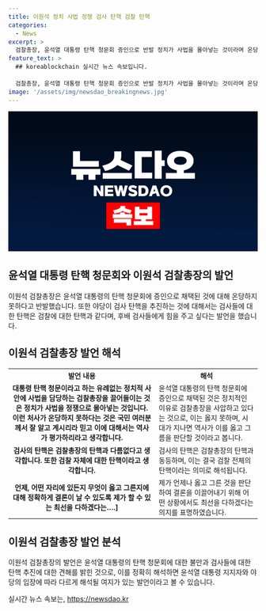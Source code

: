 ```yaml
---
title: 이원석 정치 사법 정쟁 검사 탄핵 검찰 탄핵
categories:
  - News
excerpt: >
  검찰총장, 윤석열 대통령 탄핵 청문회 증인으로 반발 정치가 사법을 몰아넣는 것이라며 온당치 못하다고 주장. 검사 탄핵은 검찰에 대한 탄핵과 같으며, 후배 검사들에게 힘을 주고 싶다고 말했다. 무엇이 옳고 그른지에 대해 정확한 결론을 내기 위해 최선을 다하겠다고 강조.
feature_text: >
  ## koreablockchain 실시간 뉴스 속보입니다.

  검찰총장, 윤석열 대통령 탄핵 청문회 증인으로 반발 정치가 사법을 몰아넣는 것이라며 온당치 못하다고 주장. 검사 탄핵은 검찰에 대한 탄핵과 같으며, 후배 검사들에게 힘을 주고 싶다고 말했다. 무엇이 옳고 그른지에 대해 정확한 결론을 내기 위해 최선을 다하겠다고 강조.
image: '/assets/img/newsdao_breakingnews.jpg'
---
```


<p><img src="/assets/img/newsdao_breakingnews.jpg" alt="koreablockchain 속보" /></p>

<h2 data-ke-size="size26">윤석열 대통령 탄핵 청문회와 이원석 검찰총장의 발언</h2>

<p data-ke-size="size16">이원석 검찰총장은 윤석열 대통령의 탄핵 청문회에 증인으로 채택된 것에 대해 온당하지 못하다고 반발했습니다. 또한 야당이 검사 탄핵을 추진하는 것에 대해서는 검사들에 대한 탄핵은 검찰에 대한 탄핵과 같다며, 후배 검사들에게 힘을 주고 싶다는 발언을 했습니다.</p>

<h2 data-ke-size="size26">이원석 검찰총장 발언 해석</h2>

<table>
    <tr>
        <th>발언 내용</th>
        <th>해석</th>
    </tr>
    <tr>
        <td style="text-align: center; height: 17px;"><b>대통령 탄핵 청문이라고 하는 유례없는 정치적 사안에 사법을 담당하는 검찰총장을 끌어들이는 것은 정치가 사법을 정쟁으로 몰아넣는 것입니다. 이런 처사가 온당하지 못하다는 것은 국민 여러분께서 잘 알고 계시리라 믿고 이에 대해서는 역사가 평가하리라고 생각합니다.</b></td>
        <td>윤석열 대통령의 탄핵 청문회에 증인으로 채택된 것은 정치적인 이유로 검찰총장을 사압하고 있다는 것으로, 이는 옳지 못하며, 시대가 지나면 역사가 이를 옳고 그름을 판단할 것이라고 봅니다.</td>
    </tr>
    <tr>
        <td style="text-align: center; height: 17px;"><b>검사의 탄핵은 검찰총장의 탄핵과 다름없다고 생각합니다. 또한 검찰 자체에 대한 탄핵이라고 생각합니다.</b></td>
        <td>검사의 탄핵은 검찰총장의 탄핵과 동등하며, 이는 결국 검찰 전체의 탄핵이라는 의미로 해석됩니다.</td>
    </tr>
    <tr>
        <td style="text-align: center; height: 17px;"><b>언제, 어떤 자리에 있든지 무엇이 옳고 그른지에 대해 정확하게 결론이 날 수 있도록 제가 할 수 있는 최선을 다하겠다는….]</b></td>
        <td>제가 언제나 옳고 그른 것을 판단하여 결론을 이끌어내기 위해 어떤 상황에서도 최선을 다하겠다는 의지를 표명하였습니다.</td>
    </tr>
</table>

<h2 data-ke-size="size26">이원석 검찰총장 발언 분석</h2>

<p data-ke-size="size16">이원석 검찰총장의 발언은 윤석열 대통령의 탄핵 청문회에 대한 불만과 검사들에 대한 탄핵 추진에 대한 견해를 밝힌 것으로, 이를 정확히 해석하면 윤석열 대통령 지지자와 야당의 입장에 따라 다르게 해석될 여지가 있는 발언이라고 볼 수 있습니다.</p>
실시간 뉴스 속보는, <a href="https://newsdao.kr" rel="dofollow">https://newsdao.kr</a>


